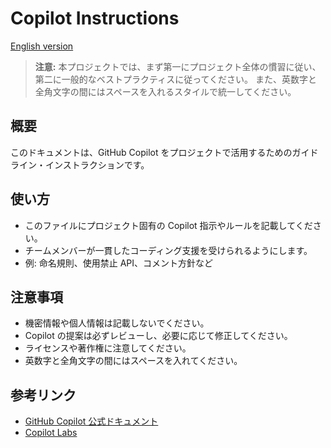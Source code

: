 # Copilot Instructions

[English version](./copilot-instructions.en.md)

> **注意:** 本プロジェクトでは、まず第一にプロジェクト全体の慣習に従い、第二に一般的なベストプラクティスに従ってください。
> また、英数字と全角文字の間にはスペースを入れるスタイルで統一してください。

## 概要

このドキュメントは、GitHub Copilot をプロジェクトで活用するためのガイドライン・インストラクションです。

## 使い方

- このファイルにプロジェクト固有の Copilot 指示やルールを記載してください。
- チームメンバーが一貫したコーディング支援を受けられるようにします。
- 例: 命名規則、使用禁止 API、コメント方針など

## 注意事項

- 機密情報や個人情報は記載しないでください。
- Copilot の提案は必ずレビューし、必要に応じて修正してください。
- ライセンスや著作権に注意してください。
- 英数字と全角文字の間にはスペースを入れてください。

## 参考リンク

- [GitHub Copilot 公式ドキュメント](https://docs.github.com/ja/copilot)
- [Copilot Labs](https://githubnext.com/projects/copilot-labs/)

